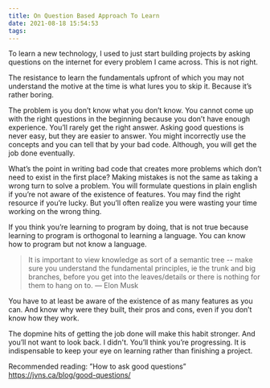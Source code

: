 ```yaml
---
title: On Question Based Approach To Learn
date: 2021-08-18 15:54:53
tags:
---
```

​To learn a new technology, I used to just start building projects by asking questions on the internet for every problem I came across. This is not right.
<!-- more -->
The resistance to learn the fundamentals upfront of which you may not understand the motive at the time is what lures you to skip it. Because it’s rather boring.

The problem is you don’t know what you don’t know. You cannot come up with the right questions in the beginning because you don’t have enough experience. You’ll rarely get the right answer. Asking good questions is never easy, but they are easier to answer. You might incorrectly use the concepts and you can tell that by your bad code. Although, you will get the job done eventually. 

What’s the point in writing bad code that creates more problems which don’t need to exist in the first place? Making mistakes is not the same as taking a wrong turn to solve a problem. You will formulate questions in plain english if you’re not aware of the existence of features. You may find the right resource if you’re lucky. But you’ll often realize you were wasting your time working on the wrong thing. 

If you think you’re learning to program by doing, that is not true because learning to program is orthogonal to learning a language. You can know how to program but not know a language.

<blockquote>It is important to view knowledge as sort of a semantic tree -- make sure you understand the fundamental principles, ie the trunk and big branches, before you get into the leaves/details or there is nothing for them to hang on to. — Elon Musk</blockquote>

You have to at least be aware of the existence of as many features as you can. And know why were they built, their pros and cons, even if you don’t know how they work. 

The dopmine hits of getting the job done will make this habit stronger.  And you’ll not want to look back. I didn't. You’ll think you’re progressing. It is indispensable to keep your eye on learning rather than finishing a project.

Recommended reading: ”How to ask good questions” https://jvns.ca/blog/good-questions/